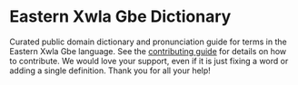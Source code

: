 
# Eastern Xwla Gbe Dictionary

Curated public domain dictionary and pronunciation guide for terms in the Eastern Xwla Gbe language. See the [contributing guide](https://github.com/drumworkteam/term/blob/make/.github/contributing.md) for details on how to contribute. We would love your support, even if it is just fixing a word or adding a single definition. Thank you for all your help!